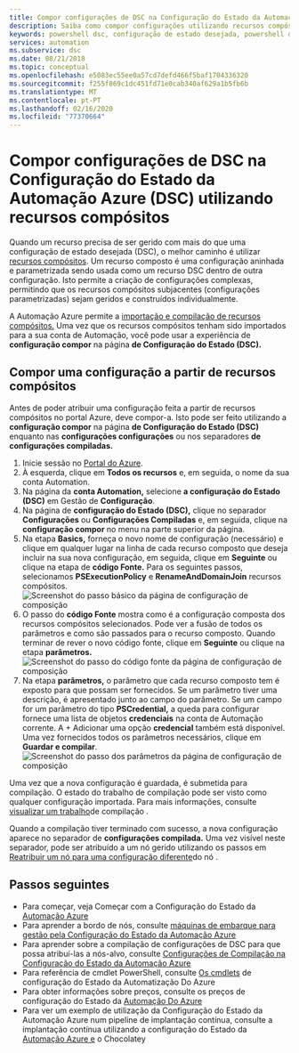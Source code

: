 ```yaml
---
title: Compor configurações de DSC na Configuração do Estado da Automação Azure (DSC) utilizando recursos compósitos
description: Saiba como compor configurações utilizando recursos compósitos na Configuração do Estado da Automação Azure (DSC)
keywords: powershell dsc, configuração de estado desejada, powershell dsc azure, recursos compósitos
services: automation
ms.subservice: dsc
ms.date: 08/21/2018
ms.topic: conceptual
ms.openlocfilehash: e5083ec55ee0a57cd7defd466f5baf1704336320
ms.sourcegitcommit: f255f869c1dc451fd71e0cab340af629a1b5fb6b
ms.translationtype: MT
ms.contentlocale: pt-PT
ms.lasthandoff: 02/16/2020
ms.locfileid: "77370664"
---
```

# <a name="composing-dsc-configurations-in-azure-automation-state-configuration-dsc-using-composite-resources"></a>Compor configurações de DSC na Configuração do Estado da Automação Azure (DSC) utilizando recursos compósitos

Quando um recurso precisa de ser gerido com mais do que uma configuração de estado desejada (DSC), o melhor caminho é utilizar [recursos compósitos](/powershell/scripting/dsc/resources/authoringresourcecomposite). Um recurso composto é uma configuração aninhada e parametrizada sendo usada como um recurso DSC dentro de outra configuração. Isto permite a criação de configurações complexas, permitindo que os recursos compósitos subjacentes (configurações parametrizadas) sejam geridos e construídos individualmente.

A Automação Azure permite a [importação e compilação de recursos compósitos.](automation-dsc-compile.md)
Uma vez que os recursos compósitos tenham sido importados para a sua conta de Automação, você pode usar a experiência de **configuração compor** na página **de Configuração do Estado (DSC).**

## <a name="composing-a-configuration-from-composite-resources"></a>Compor uma configuração a partir de recursos compósitos

Antes de poder atribuir uma configuração feita a partir de recursos compósitos no portal Azure, deve compor-a. Isto pode ser feito utilizando a **configuração compor** na página **de Configuração do Estado (DSC)** enquanto nas **configurações configurações** ou nos separadores **de configurações compiladas.**

1. Inicie sessão no [Portal do Azure](https://portal.azure.com).
1. À esquerda, clique em **Todos os recursos** e, em seguida, o nome da sua conta Automation.
1. Na página da **conta Automation,** selecione **a configuração do Estado (DSC)** em Gestão de **Configuração**.
1. Na página de **configuração do Estado (DSC),** clique no separador **Configurações** ou **Configurações Compiladas** e, em seguida, clique na **configuração compor** no menu na parte superior da página.
1. Na etapa **Basics,** forneça o novo nome de configuração (necessário) e clique em qualquer lugar na linha de cada recurso composto que deseja incluir na sua nova configuração, em seguida, clique em **Seguinte** ou clique na etapa de **código Fonte.** Para os seguintes passos, selecionamos **PSExecutionPolicy** e **RenameAndDomainJoin** recursos compósitos.
   ![Screenshot do passo básico da página de configuração de composição](./media/compose-configurationwithcompositeresources/compose-configuration-basics.png)
1. O passo do **código Fonte** mostra como é a configuração composta dos recursos compósitos selecionados. Pode ver a fusão de todos os parâmetros e como são passados para o recurso composto. Quando terminar de rever o novo código fonte, clique em **Seguinte** ou clique na etapa **parâmetros.**
   ![Screenshot do passo do código fonte da página de configuração de composição](./media/compose-configurationwithcompositeresources/compose-configuration-sourcecode.png)
1. Na etapa **parâmetros,** o parâmetro que cada recurso composto tem é exposto para que possam ser fornecidos. Se um parâmetro tiver uma descrição, é apresentado junto ao campo do parâmetro. Se um campo for um parâmetro do tipo **PSCredential,** a queda para configurar fornece uma lista de objetos **credenciais** na conta de Automação corrente. A + Adicionar uma opção **credencial** também está disponível. Uma vez fornecidos todos os parâmetros necessários, clique em **Guardar e compilar**.
   ![Screenshot do passo dos parâmetros da página de configuração de composição](./media/compose-configurationwithcompositeresources/compose-configuration-parameters.png)

Uma vez que a nova configuração é guardada, é submetida para compilação. O estado do trabalho de compilação pode ser visto como qualquer configuração importada. Para mais informações, consulte [visualizar um trabalho](automation-dsc-getting-started.md#viewing-a-compilation-job)de compilação .

Quando a compilação tiver terminado com sucesso, a nova configuração aparece no separador de **configurações compilada.** Uma vez visível neste separador, pode ser atribuído a um nó gerido utilizando os passos em [Reatribuir um nó para uma configuração diferente](automation-dsc-getting-started.md#reassigning-a-node-to-a-different-node-configuration)do nó .

## <a name="next-steps"></a>Passos seguintes

- Para começar, veja Começar com a Configuração do Estado da [Automação Azure](automation-dsc-getting-started.md)
- Para aprender a bordo de nós, consulte [máquinas de embarque para gestão pela Configuração do Estado da Automação Azure](automation-dsc-onboarding.md)
- Para aprender sobre a compilação de configurações de DSC para que possa atribuí-las a nós-alvo, consulte [Configurações de Compilação na Configuração do Estado da Automação Azure](automation-dsc-compile.md)
- Para referência de cmdlet PowerShell, consulte [Os cmdlets](/powershell/module/azurerm.automation/#automation) de configuração do Estado da Automatização Do Azure
- Para obter informações sobre preços, consulte os preços de configuração do Estado da [Automação Do Azure](https://azure.microsoft.com/pricing/details/automation/)
- Para ver um exemplo de utilização da Configuração do Estado da Automação Azure num pipeline de implantação contínua, consulte a implantação contínua utilizando a configuração do Estado da [Automação Azure e](automation-dsc-cd-chocolatey.md) o Chocolatey
